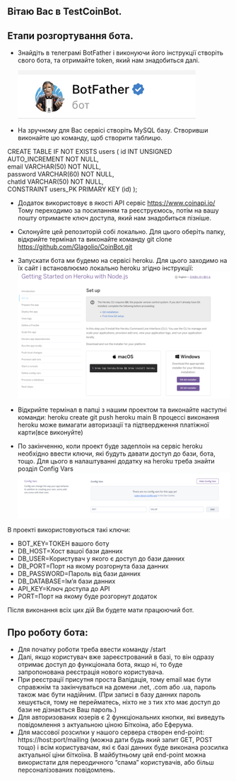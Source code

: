 ## Вітаю Вас в TestCoinBot.

## Етапи розгортування бота.

- Знайдіть в телеграмі BotFather і виконуючи його інструкції створіть свого бота, та отримайте token, який нам знадобиться далі.

  <img src='https://github.com/Glagolio/CoinBot/blob/main/assets/bot.png'>

- На зручному для Вас сервісі створіть MySQL базу.
  Створивши виконайте цю команду, щоб створити таблицю.

CREATE TABLE IF NOT EXISTS users
( id INT UNSIGNED AUTO_INCREMENT NOT NULL,  
email VARCHAR(50) NOT NULL,  
password VARCHAR(60) NOT NULL,  
chatId VARCHAR(50) NOT NULL,  
CONSTRAINT users_PK PRIMARY KEY (id) );

- Додаток використовує в якості API сервіс https://www.coinapi.io/
  Тому переходимо за посиланням та реєструємось, потім на вашу пошту отримаєте ключ доступа, який нам знадобиться пізніше.

- Склонуйте цей репозиторій собі локально.
  Для цього оберіть папку, відкрийте термінал та виконайте команду
  git clone https://github.com/Glagolio/CoinBot.git

- Запускати бота ми будемо на сервісі heroku.
  Для цього заходимо на їх сайт і встановлюємо локально heroku згідно інструкції:
  <img src='https://github.com/Glagolio/CoinBot/blob/main/assets/download.png'>

- Відкрийте термінал в папці з нашим проектом та виконайте наступні команди:
  heroku create
  git push heroku main
  В процессі виконання heroku може вимагати авторизації та підтвердження платіжної карти(все виконуйте)

- По закінченню, коли проект буде задеплоін на сервіс heroku необхідно ввести ключи, які будуть давати доступ до бази, бота, тощо.
  Для цього в налаштуванні додатку на heroku треба знайти розділ Config Vars
  <img src='https://github.com/Glagolio/CoinBot/blob/main/assets/keys.png'>

В проекті використовуються такі ключи:

- BOT_KEY=ТОКЕН вашого боту
- DB_HOST=Хост вашої бази данних
- DB_USER=Користувач у якого є доступ до бази данних
- DB_PORT=Порт на якому розгорнута база данних
- DB_PASSWORD=Пароль від бази данних
- DB_DATABASE=Ім’я бази данних
- API_KEY=Ключ доступа до API
- PORT=Порт на якому буде розгорнут додаток

Після виконання всіх цих дій Ви будете мати працюючий бот.

## Про роботу бота:

- Для початку роботи треба ввести команду /start
- Далі, якщо користувач вже зареєстрований в базі, то він одразу отримає доступ до функціонала бота, якщо ні, то буде запропонована реєстрація нового користувача.
- При реєстрації присутня проста Валідація, тому email має бути справжнім та закінчуваться на домени .net, .com або .ua, пароль також має бути надійним. (При записі в базу данних пароль хешується, тому не перейматесь, ніхто не з тих хто має доступ до бази не дізнається Ваш пароль.)
- Для авторизованих юзерів є 2 функціональних кнопки, які виведуть повідомлення з актуальною ціною Біткоіна, або Еферума.
- Для массової розсилки у нашого сервера створен end-point:
  https://host:port/mailing (можна дати будь який запит GET, POST тощо) і всім користувачам, які є базі данних буде виконана розсилка актуальної ціни біткоїна. В майбутньому цей end-point можна використати для переодичного “спама” користувачів, або більш персоналізованих повідомлень.
